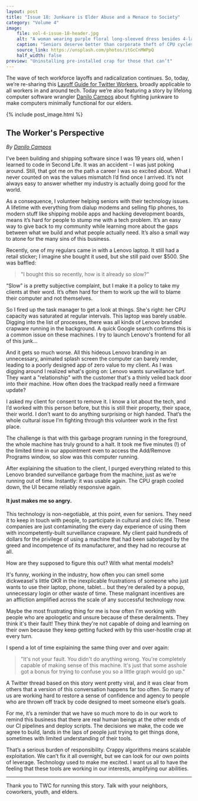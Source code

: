 ```yaml
---
layout: post
title: "Issue 18: Junkware is Elder Abuse and a Menace to Society"
category: "Volume 4"
image:
    file: vol-4-issue-18-header.jpg
    alt: "A woman wearing purple floral long-sleeved dress besides 4-layer cake photo"
    caption: "Seniors deserve better than corporate theft of CPU cycles"
    source_link: https://unsplash.com/photos/itGcCnMWPpQ
    half_width: false
preview: "Uninstalling pre-installed crap for those that can’t"
---
```


The wave of tech workforce layoffs and radicalization continues. So, today, we’re re-sharing this [Layoff Guide for Twitter Workers](https://news.techworkerscoalition.org/2022/11/03/issue-16/), broadly applicable to all workers in and around tech. Today we’re also featuring a story by lifelong computer software wrangler [Danilo Campos](https://twitter.com/_danilo) about fighting junkware to make computers minimally functional for our elders.

<!-- DO NOT remove the excerpt tag -->
<!--excerpt-->
<!-- remaining content goes below here -->

<!-- DO NOT remove the header image -->
{% include post_image.html %}

## The Worker's Perspective

_By [Danilo Campos](https://twitter.com/_danilo)_

I’ve been building and shipping software since I was 19 years old, when I learned to code in Second Life. It was an accident – I was just poking around. Still, that got me on the path a career I was so excited about. What I never counted on was the values mismatch I’d find once I arrived. It’s not always easy to answer whether my industry is actually doing good for the world.

As a consequence, I volunteer helping seniors with their technology issues. A lifetime with everything from dialup modems and selling flip phones, to modern stuff like shipping mobile apps and hacking development boards, means it’s hard for people to stump me with a tech problem. It’s an easy way to give back to my community while learning more about the gaps between what we build and what people actually need. It’s also a small way to atone for the many sins of this business.

Recently, one of my regulars came in with a Lenovo laptop. It still had a retail sticker; I imagine she bought it used, but she still paid over $500. She was baffled:

> "I bought this so recently, how is it already so slow?"

“Slow” is a pretty subjective complaint, but I make it a policy to take my clients at their word. It’s often hard for them to work up the will to blame their computer and not themselves.

So I fired up the task manager to get a look at things. She's right: her CPU capacity was saturated at regular intervals. This laptop was barely usable. Digging into the list of processes, there was all kinds of Lenovo branded crapware running in the background. A quick Google search confirms this is a common issue on these machines. I try to launch Lenovo's frontend for all of this junk...

And it gets so much worse. All this hideous Lenovo branding in an unnecessary, animated splash screen the computer can barely render, leading to a poorly designed app of zero value to my client. As I was digging around I realized what's going on: Lenovo wants surveillance turf. They want a "relationship" with the customer that's a thinly veiled back door into their machine. How often does the trackpad really need a firmware update?

I asked my client for consent to remove it. I know a lot about the tech, and I’d worked with this person before, but this is still their property, their space, their world. I don’t want to do anything surprising or high handed. That’s the whole cultural issue I’m fighting through this volunteer work in the first place.

The challenge is that with this garbage program running in the foreground, the whole machine has truly ground to a halt. It took me five minutes (!) of the limited time in our appointment even to access the Add/Remove Programs window, so slow was this computer running.

After explaining the situation to the client, I purged everything related to this Lenovo branded surveillance garbage from the machine, just as we're running out of time. Instantly: it was usable again. The CPU graph cooled down, the UI became reliably responsive again.

#### It just makes me so angry.

This technology is non-negotiable, at this point, even for seniors. They need it to keep in touch with people, to participate in cultural and civic life. These companies are just contaminating the every day experience of using them with incompetently-built surveillance crapware. My client paid hundreds of dollars for the privilege of using a machine that had been sabotaged by the greed and incompetence of its manufacturer, and they had no recourse at all. 

How are they supposed to figure this out? With what mental models?

It's funny, working in the industry, how often you can smell some dickweasel's little OKR in the inexplicable frustrations of someone who just wants to use their laptop, phone, tablet… but they're derailed by a popup, unnecessary login or other waste of time. These malignant incentives are an affliction amplified across the scale of any successful technology now.

Maybe the most frustrating thing for me is how often I'm working with people who are apologetic and unsure because of these derailments. They think it's their fault! They think they're not capable of doing and learning on their own because they keep getting fucked with by this user-hostile crap at every turn.

I spend a lot of time explaining the same thing over and over again:
> "It's not your fault. You didn't do anything wrong. You're completely capable of making sense of this machine. It's just that some asshole got a bonus for trying to confuse you so a little graph would go up."

A Twitter thread based on this story went pretty viral, and it was clear from others that a version of this conversation happens far too often. So many of us are working hard to restore a sense of confidence and agency to people who are thrown off track by code designed to meet someone else’s goals.

For me, it’s a reminder that we have so much more to do in our work to remind this business that there are real human beings at the other ends of our CI pipelines and deploy scripts. The decisions we make, the code we agree to build, lands in the laps of people just trying to get things done, sometimes with limited understanding of their tools.

That’s a serious burden of responsibility. Crappy algorithms means scalable exploitation. We can’t fix it all overnight, but we can look for our own points of leverage. Technology used to make me excited. I want us all to have the feeling that these tools are working in our interests, amplifying our abilities. 

<hr>

Thank you to TWC for running this story. Talk with your neighbors, coworkers, youth, and elders. 
